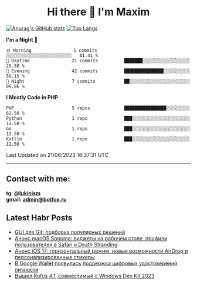 ## <h1 align="center">Hi there 👋 I'm Maxim</h1>

[![Anurag's GitHub stats](https://github-readme-stats.vercel.app/api?username=lukinism)](https://github.com/anuraghazra/github-readme-stats) [![Top Langs](https://github-readme-stats.vercel.app/api/top-langs/?username=lukinism)](https://github.com/anuraghazra/github-readme-stats)

<!--START_SECTION:waka-->
**I'm a Night 🦉** 

```text
🌞 Morning                1 commits           ░░░░░░░░░░░░░░░░░░░░░░░░░   01.41 % 
🌆 Daytime                21 commits          ███████░░░░░░░░░░░░░░░░░░   29.58 % 
🌃 Evening                42 commits          ███████████████░░░░░░░░░░   59.15 % 
🌙 Night                  7 commits           ██░░░░░░░░░░░░░░░░░░░░░░░   09.86 % 
```


**I Mostly Code in PHP** 

```text
PHP                      5 repos             ████████████████░░░░░░░░░   62.50 % 
Python                   1 repo              ███░░░░░░░░░░░░░░░░░░░░░░   12.50 % 
Go                       1 repo              ███░░░░░░░░░░░░░░░░░░░░░░   12.50 % 
Kotlin                   1 repo              ███░░░░░░░░░░░░░░░░░░░░░░   12.50 % 
```




 Last Updated on 21/06/2023 18:37:31 UTC
<!--END_SECTION:waka-->
___
## Contact with me:
**tg: [@lukinism](https://t.me/lukinism)  
gmail: admin@botfox.ru**

## Latest Habr Posts
<!-- BLOG-POST-LIST:START -->
- [GUI для Git: подборка популярных решений](https://habr.com/ru/articles/741016/)
- [Анонс macOS Sonoma: виджеты на рабочем столе, профили пользователей в Safari и Death Stranding](https://habr.com/ru/news/740022/)
- [Анонс iOS 17: горизонтальный режим, новые возможности AirDrop и персонализированные стикеры](https://habr.com/ru/news/740016/)
- [В Google Wallet появилась поддержка цифровых удостоверений личности](https://habr.com/ru/news/739998/)
- [Вышел Rufus 4.1, совместимый с Windows Dev Kit 2023](https://habr.com/ru/news/739992/)
<!-- BLOG-POST-LIST:END -->

